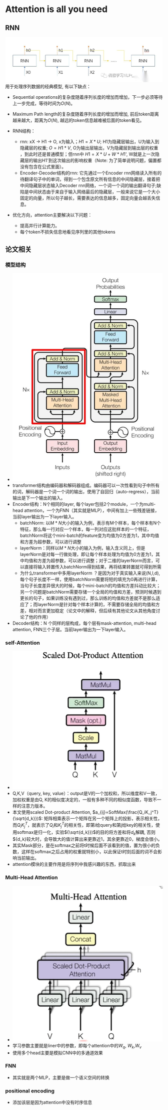 # Attention is all you need

## RNN

![节点](./../image/rnn.jpg)
用于处理序列数据的经典模型, 有以下缺点：

- Sequential operations的复杂度随着序列长度的增加而增加，下一步必须等待上一步完成，等待时间为$O(N)$。
- Maximum Path length的复杂度随着序列长度的增加而增加, 前后token距离越来越大，距离为$O(N)$, 越远的token信息越难被后面的token看见。

- RNN结构：
  - rnn: xX -> H1 -> O, x为输入；$H1=X*U$; H1为隐藏层输出，U为输入到隐藏层的权重; $O=H1*V$, O为输出层输出，V为隐藏层到输出层的权重 ，到此时还是普通模型；但rnn中 $H1 = X*U + W*H1$', W就是上一次隐藏层的输出H1'到这次输出的影响权重（Note: 为了简单说明问题，偏置都没有包含在公式里面）。
  - Encoder-Decoder结构的rnn: 它先通过一个Encoder rnn网络读入所有的待翻译句子中的单词，得到一个包含原文所有信息的中间隐藏层，接着把中间隐藏层状态输入Decoder rnn网络，一个词一个词的输出翻译句子;缺陷是中间状态由于来自于输入网络最后的隐藏层，一般来说它是一个大小固定的向量，所以句子越长，需要表达的信息越多，固定向量会越丢失信息。
- 优化方向，attention主要解决以下问题：
  - 提高并行计算能力。
  - 每个token不损失信息地看见序列里的其他tokens

## 论文相关

### 模型结构

- ![节点](./../image/transformer_model.png)
- transformer结构由编码器和解码器组成。编码器可以一次性看到句子中所有的词，解码器是一个词一个词的输出，使用了自回归（auto-regress），当前输出是下一个输出的输入。
- Encoder结构：N个相同的layer, 每个layer包括2个module，一个为multi-head attention，一个为FNN（其实就是MLP），中间有加上一些残差链接，当前layer输出为一下layer输入。
  - batchNorm: 以$M*N$大小的输入为例，表示有M个样本，每个样本有N个特征，那么每一行对应一个样本，每一列对应这批样本的一个特征，batchNorm将这个mini-batch的feature变为均值为0方差为1，其中均值和方差为超参数，可以进行调整
  - layerNorm：同样以$M*N$大小的输入为例，输入含义同上，但是layerNorm是对每一行做处理，即让每个样本处理为均值为0方差为1，其中均值和方差为超参数，可以进行调整；对于二维的layerNorm而言，可以直接将输入转置传入batchNorm得到结果，再将结果转置就可得到所需
  - 为什么transformer中多用layerNorm ？是因为对于真实输入来说(N,l,d), 每个句子长度不一样，使用batchNorm需要将短的填充为0再进行计算，当句子长度差异很大的时候，每个mini-batch的均值和方差抖动比较大；另一个问题是batchNorm需要存储一个全局的均值和方差，预测时候遇到更长的句子，如果训练没有遇到过，那么训练的均值和方差就不是那么适应了；而layerNorm是针对每个样本计算的，不需要存储全局的均值和方差，相对而言更加稳定（论文中的解释，但后续有其他论文从其他角度讨论了他的作用）
- Decoder结构：N 个同样的层构成，每个层有mask-attention, multi-head attention, FNN三个子层。当前layer输出为一下layer输入。

### self-Attention

- ![节点](./../image/self_attention.png)
- Q,K,V（query, key, value）：output是V的一个加权和，所以维度和V一致，加权权重是由Q, K的相似度决定的，一般有多种不同的相似度函数，导致不一样的注意力版本。
- 本文使用scaled Dot-product Attention,  $a_{ij}=SoftMax(\frac{Q_iK_j^T}{\sqrt{d_k}})$: 矩阵相乘表示一个矩阵在另一个矩阵上的投影，表示相关性，而${Q_iK_j^T}$，就表示了${Q_i}$和${K_j^T}$的相关性，即第i给query和第j给key的相关性，使用softmax是归一化，实验${\sqrt{d_k}})$的目的将方差和将${d_k}$解耦, 否则${d_k}较大时，会导致大的值计算出来更靠近1，其余更靠近0，梯度会很小。
- 其实Mask部分，是在softmax之前将t时候后面不该看到的值，置为很小的负数，这样在softmax之后占用的权重就特别小，以此保证t时刻后面的词不会影响当前输出。
- attention模块的主要作用是将序列中我感兴趣的东西，抓取出来

### Multi-Head Attention

- ![节点](./../image/multi_head_attention.png)
- 学习参数主要就是liner中的参数，即每个attention中的$W_q$, $W_k$,$W_v$
- 使用多个head主要是模拟CNN中的多通道效果

### FNN

- 其实就是两个MLP，主要是做一个语义空间的转换

### positional encoding

- 添加该层是因为attention中没有时序信息
